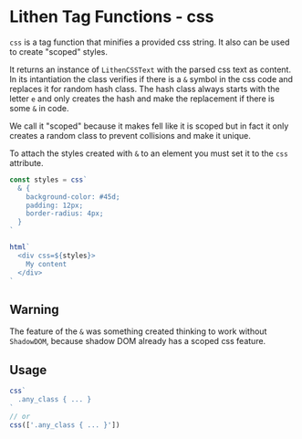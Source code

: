 # Lithen Tag Functions - css

`css` is a tag function that minifies a provided css string. It also can be used to create "scoped" 
styles.

It returns an instance of `LithenCSSText` with the parsed css text as content. In its intantiation 
the class verifies if there is a `&` symbol in the css code and replaces it for random hash class. 
The hash class always starts with the letter `e` and only creates the hash and make the replacement 
if there is some `&` in code.

We call it "scoped" because it makes fell like it is scoped but in fact it only creates a
random class to prevent collisions and make it unique.

To attach the styles created with `&` to an element you must set it to the `css` attribute.
```ts
const styles = css`
  & {
    background-color: #45d;
    padding: 12px;
    border-radius: 4px;
  }
`

html`
  <div css=${styles}>
    My content
  </div>
`
```

## Warning
The feature of the `&` was something created thinking to work without `ShadowDOM`, because shadow DOM
already has a scoped css feature.

## Usage
```ts
css`
  .any_class { ... }
`
// or
css(['.any_class { ... }'])
```
